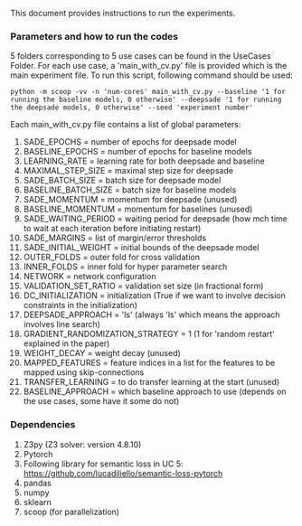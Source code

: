 This document provides instructions to run the experiments.

### Parameters and how to run the codes
5 folders corresponding to 5 use cases can be found in the UseCases Folder. 
For each use case, a 'main_with_cv.py' file is provided which is the main experiment file.
To run this script, following command should be used:

    python -m scoop -vv -n 'num-cores' main_with_cv.py --baseline '1 for running the baseline models, 0 otherwise' --deepsade '1 for running the deepsade models, 0 otherwise' --seed 'experiment number'

Each main_with_cv.py file contains a list of global parameters:

1. SADE_EPOCHS = number of epochs for deepsade model
2. BASELINE_EPOCHS = number of epochs for baseline models
3. LEARNING_RATE = learning rate for both deepsade and baseline
4. MAXIMAL_STEP_SIZE = maximal step size for deepsade
5. SADE_BATCH_SIZE = batch size for deepsade model
6. BASELINE_BATCH_SIZE = batch size for baseline models
7. SADE_MOMENTUM = momentum for deepsade (unused)
8. BASELINE_MOMENTUM = momentum for baselines (unused)
9. SADE_WAITING_PERIOD = waiting period for deepsade (how mch time to wait at each iteration before initiating restart)
10. SADE_MARGINS = list of margin/error thresholds 
11. SADE_INITIAL_WEIGHT = initial bounds of the deepsade model
12. OUTER_FOLDS = outer fold for cross validation
13. INNER_FOLDS = inner fold for hyper parameter search
14. NETWORK = network configuration
15. VALIDATION_SET_RATIO = validation set size (in fractional form)
16. DC_INITIALIZATION = initialization (True if we want to involve decision constraints in the initialization)
17. DEEPSADE_APPROACH = 'ls' (always 'ls' which means the approach involves line search)
18. GRADIENT_RANDOMIZATION_STRATEGY = 1 (1 for 'random restart' explained in the paper)
19. WEIGHT_DECAY = weight decay (unused)
20. MAPPED_FEATURES = feature indices in a list for the features to be mapped using skip-connections
21. TRANSFER_LEARNING = to do transfer learning at the start (unused)
22. BASELINE_APPROACH = which baseline approach to use (depends on the use cases, some have it some do not)


### Dependencies

1. Z3py (Z3 solver: version 4.8.10)
2. Pytorch
3. Following library for semantic loss in UC 5: https://github.com/lucadiliello/semantic-loss-pytorch
4. pandas
5. numpy
6. sklearn
7. scoop (for parallelization)
